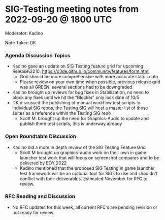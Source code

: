# SIG-Testing meeting notes from 2022-09-20 @ 1800 UTC

Moderator: Kadino

Note Taker: DK

### Agenda Discussion Topics

* Kadino gave an update on SIG Testing feature grid for upcoming Release\2210; https://o3de.github.io/community/features/form.html 
  * Grid should be more comprehensive with more accurate status data
  * Please review on your own time when possible, previous release grid was all GREEN, several sections had to be downgraded
* Kadino brought up reviews for bug fixes in Stabilization, no need to block any fixes until we hit the "Blocker" only lock date of 10/5
* DK discussed the publishing of manual workflow test scripts to individual SIG repos, the Testing SIG will host a master list of these suites as a reference within the Testing SIG repo
  * Scott M. brought up the need for Graphics-Audio to update and publish there test scripts, this is underway already

### Open Roundtable Discussion

* Kadino did a more in depth review of the SIG Testing Feature Grid
  * Scott M brought up graphics-audio work on their own in game launcher test work that will focus on screenshot compares and to be delivered by EOY 2022
  * Kadino mentioned that the proposed SIG Testing in game launcher test framework will be an optional tool for SIGs to use and shouldn't conflict with their deliverables. Estimated November for RFC to review.

### RFC Reading and Discussion

* No RFC updates for this week, all current RFC's are pending revision or not ready for review.
